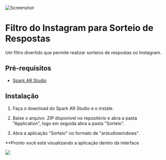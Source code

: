 ![Screenshot](Projeto.png)

# Filtro do Instagram para Sorteio de Respostas

Um filtro divertido que permite realizar sorteios de respostas no Instagram.

## Pré-requisitos

- [Spark AR Studio](https://spark.meta.com/download/)

## Instalação

1. Faça o download do Spark AR Studio e o instale.

2. Baixe o arquivo .ZIP disponivel no repositório e abra a pasta "Application", logo em seguida abra a pasta "Sorteio".

3. Abra a aplicação "Sorteio" no formato de "arstudiowindows".

**Pronto você está visualizando a aplicação dentro da interface

<img src="/assets/img/arquivo.gif">
